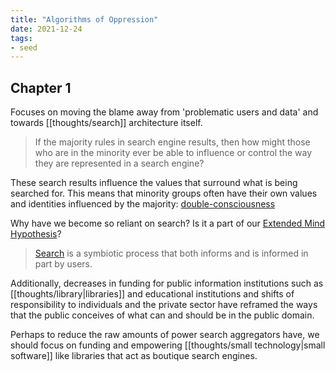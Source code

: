 ```yaml
---
title: "Algorithms of Oppression"
date: 2021-12-24
tags:
- seed
---
```


## Chapter 1
Focuses on moving the blame away from 'problematic users and data' and towards [[thoughts/search]] architecture itself.

> If the majority rules in search engine results, then how might those who are in the minority ever be able to influence or control the way they are represented in a search engine?

These search results influence the values that surround what is being searched for. This means that minority groups often have their own values and identities influenced by the majority: [double-consciousness](thoughts/double-consciousness.md)

Why have we become so reliant on search? Is it a part of our [Extended Mind Hypothesis](thoughts/Extended%20Mind%20Hypothesis.md)?

> [Search](thoughts/search.md) is a symbiotic process that both informs and is informed in part by users.  

Additionally, decreases in funding for public information institutions such as [[thoughts/library|libraries]] and educational institutions and shifts of responsibility to individuals and the private sector have reframed the ways that the public conceives of what can and should be in the public domain.

Perhaps to reduce the raw amounts of power search aggregators have, we should focus on funding and empowering [[thoughts/small technology|small software]] like libraries that act as boutique search engines.
